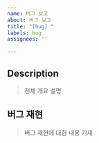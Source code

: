 ```yaml
---
name: 버그 보고
about: 버그 보고
title: "[bug] "
labels: bug
assignees: ''

---
```


## Description

> 전체 개요 설명

## 버그 재현

> 버그 재현에 대한 내용 기재
